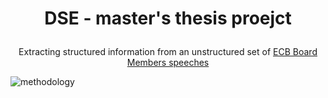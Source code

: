 # <p align="center"> DSE - master's thesis proejct </p>

<p align="center"> Extracting structured information from an unstructured set of <a href="https://www.ecb.europa.eu/press/key/html/downloads.en.html" id="example1"> ECB Board Members speeches </a> </p>

![methodology](https://user-images.githubusercontent.com/59979612/139072798-59cde2be-31cd-4977-b099-c36ebc8373ca.png)

